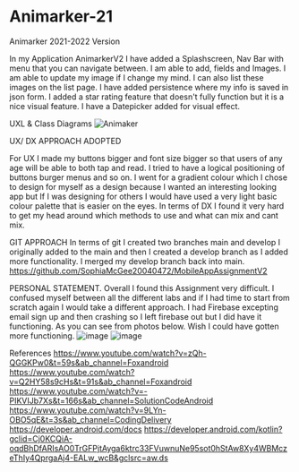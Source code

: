 # Animarker-21
Animarker 2021-2022 Version

In my Application AnimarkerV2 I have added a Splashscreen,
Nav Bar with menu that you can navigate between. I am able to add,
fields and Images. I am able to update my image if I change my mind.
I can also list these images on the list page. I have added persistence
where my info is saved in json form. I added a star rating feature that
doesn't fully function but it is a nice visual feature.
I have a Datepicker added for visual effect.

UXL & Class Diagrams
![Animaker](https://user-images.githubusercontent.com/83893260/209027213-4be1ad00-203a-4f94-85e1-db5fd82b662f.png)


UX/ DX APPROACH ADOPTED

For UX I made my buttons bigger and font size bigger so that
users of any age will be able to both tap and read. I tried to
have a logical positioning of buttons burger menus and so on.
I went for a gradient colour which I chose to design for myself
as a design because I wanted an interesting looking app but If
I was designing for others I would have used a very light basic colour
palette that is easier on the eyes. In terms of DX I found it very hard to
get my head around which methods to use and what can mix and cant mix.

GIT APPROACH
In terms of git I created two branches main and develop
I originally added to the main and then I created a develop
branch as I added more functionality. I merged my develop branch back into main.
https://github.com/SophiaMcGee20040472/MobileAppAssignmentV2


PERSONAL STATEMENT.
Overall I found this Assignment very difficult.
I confused myself between all the different labs and
if I had time to start from scratch again I would take
a different approach. I had Firebase excepting email sign
up and then crashing so I left firebase out but I did have it functioning.
As you can see from photos below. Wish I could have gotten more functioning.
![image](https://user-images.githubusercontent.com/83893260/208915220-d29782eb-4f74-4969-9d97-d50f4fd0df20.png)
![image](https://user-images.githubusercontent.com/83893260/208915307-0393c40d-08d1-41c5-86e4-bcec2e1ad48c.png)


References
https://www.youtube.com/watch?v=zQh-QGGKPw0&t=59s&ab_channel=Foxandroid
https://www.youtube.com/watch?v=Q2HY58s9cHs&t=91s&ab_channel=Foxandroid
https://www.youtube.com/watch?v=-PIKVIJb7Xs&t=166s&ab_channel=SolutionCodeAndroid
https://www.youtube.com/watch?v=9LYn-OBO5qE&t=3s&ab_channel=CodingDelivery
https://developer.android.com/docs
https://developer.android.com/kotlin?gclid=Cj0KCQiA-oqdBhDfARIsAO0TrGFPjtAyga6ktrc33FVuwnuNe95sot0hStAw8Xy4WBMczeThIy4QprgaAj4-EALw_wcB&gclsrc=aw.ds
